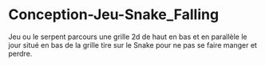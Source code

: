 # Conception-Jeu-Snake_Falling
Jeu ou le serpent parcours une grille 2d de haut en bas et en parallèle le jour situé en bas de la grille tire sur le Snake pour ne pas se faire manger et perdre.
